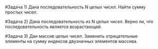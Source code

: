 #Задача 1) Дана последовательность N целых чисел. Найти сумму простых чисел.

#Задача 2) Дана последовательность из N целых чисел. Верно ли, что последовательность является возрастающей.

#Задача 3) Дан массив целых чисел. Заменить отрицательные элементы на сумму индексов двузначных элементов массива.
